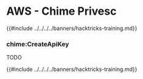 # AWS - Chime Privesc

{{#include ../../../../banners/hacktricks-training.md}}

### chime:CreateApiKey

TODO

{{#include ../../../../banners/hacktricks-training.md}}




